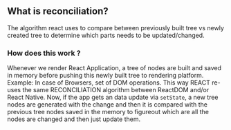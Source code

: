 ## What is reconciliation?

The algorithm react uses to compare between previously built tree vs newly created tree to determine which parts needs to be updated/changed. 

### How does this work ? 
Whenever we render React Application, a tree of nodes are built and saved in memory before pushing this newly built tree to rendering platform. 
Example: In case of Browsers, set of DOM operations. This way REACT re-uses the same RECONCILIATION algorithm between ReactDOM and/or React Native. 
Now, if the app gets an data update via `setState`, a new tree nodes are generated with the change and then it is compared with the previous tree nodes
saved in the memory to figureout which are all the nodes are changed and then just update them. 
